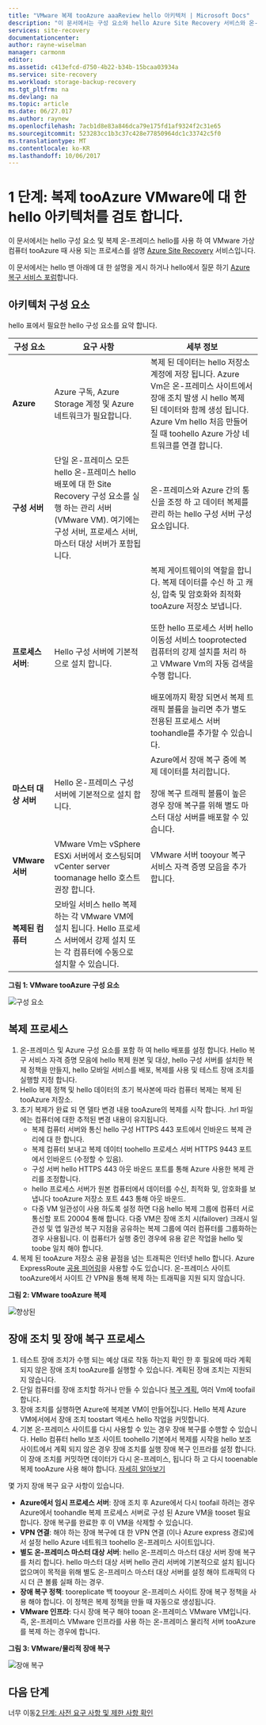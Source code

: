 ```yaml
---
title: "VMware 복제 tooAzure aaaReview hello 아키텍처 | Microsoft Docs"
description: "이 문서에서는 구성 요소와 hello Azure Site Recovery 서비스와 온-프레미스 VMware Vm tooAzure 복제할 때 사용 되는 아키텍처의 개요"
services: site-recovery
documentationcenter: 
author: rayne-wiselman
manager: carmonm
editor: 
ms.assetid: c413efcd-d750-4b22-b34b-15bcaa03934a
ms.service: site-recovery
ms.workload: storage-backup-recovery
ms.tgt_pltfrm: na
ms.devlang: na
ms.topic: article
ms.date: 06/27.017
ms.author: raynew
ms.openlocfilehash: 7acb1d8e83a846dca79e175fd1af9324f2c31e65
ms.sourcegitcommit: 523283cc1b3c37c428e77850964dc1c33742c5f0
ms.translationtype: MT
ms.contentlocale: ko-KR
ms.lasthandoff: 10/06/2017
---
```

# <a name="step-1-review-hello-architecture-for-vmware-replication-tooazure"></a>1 단계: 복제 tooAzure VMware에 대 한 hello 아키텍처를 검토 합니다.

이 문서에서는 hello 구성 요소 및 복제 온-프레미스 hello를 사용 하 여 VMware 가상 컴퓨터 tooAzure 때 사용 되는 프로세스를 설명 [Azure Site Recovery](site-recovery-overview.md) 서비스입니다.

이 문서에서는 hello 맨 아래에 대 한 설명을 게시 하거나 hello에서 질문 하기 [Azure 복구 서비스 포럼](https://social.msdn.microsoft.com/forums/azure/home?forum=hypervrecovmgr)합니다.


## <a name="architectural-components"></a>아키텍처 구성 요소

hello 표에서 필요한 hello 구성 요소를 요약 합니다.

**구성 요소** | **요구 사항** | **세부 정보**
--- | --- | ---
**Azure** | Azure 구독, Azure Storage 계정 및 Azure 네트워크가 필요합니다. | 복제 된 데이터는 hello 저장소 계정에 저장 됩니다. Azure Vm은 온-프레미스 사이트에서 장애 조치 발생 시 hello 복제 된 데이터와 함께 생성 됩니다. Azure Vm hello 처음 만들어질 때 toohello Azure 가상 네트워크를 연결 합니다.
**구성 서버** | 단일 온-프레미스 모든 hello 온-프레미스 hello 배포에 대 한 Site Recovery 구성 요소를 실행 하는 관리 서버 (VMware VM). 여기에는 구성 서버, 프로세스 서버, 마스터 대상 서버가 포함됩니다. | 온-프레미스와 Azure 간의 통신을 조정 하 고 데이터 복제를 관리 하는 hello 구성 서버 구성 요소입니다.
 **프로세스 서버**:  | Hello 구성 서버에 기본적으로 설치 합니다. | 복제 게이트웨이의 역할을 합니다. 복제 데이터를 수신 하 고 캐싱, 압축 및 암호화와 최적화 tooAzure 저장소 보냅니다.<br/><br/> 또한 hello 프로세스 서버 hello 이동성 서비스 tooprotected 컴퓨터의 강제 설치를 처리 하 고 VMware Vm의 자동 검색을 수행 합니다.<br/><br/> 배포에까지 확장 되면서 복제 트래픽 볼륨을 늘리면 추가 별도 전용된 프로세스 서버 toohandle를 추가할 수 있습니다.
 **마스터 대상 서버** | Hello 온-프레미스 구성 서버에 기본적으로 설치 합니다. | Azure에서 장애 복구 중에 복제 데이터를 처리합니다.<br/><br/> 장애 복구 트래픽 볼륨이 높은 경우 장애 복구를 위해 별도 마스터 대상 서버를 배포할 수 있습니다.
**VMware 서버** | VMware Vm는 vSphere ESXi 서버에서 호스팅되며 vCenter server toomanage hello 호스트 권장 합니다. | VMware 서버 tooyour 복구 서비스 자격 증명 모음을 추가 합니다.
**복제된 컴퓨터** | 모바일 서비스 hello 복제 하는 각 VMware VM에 설치 됩니다. Hello 프로세스 서버에서 강제 설치 또는 각 컴퓨터에 수동으로 설치할 수 있습니다.

**그림 1: VMware tooAzure 구성 요소**

![구성 요소](./media/vmware-walkthrough-architecture/arch-enhanced.png)

## <a name="replication-process"></a>복제 프로세스

1. 온-프레미스 및 Azure 구성 요소를 포함 하 여 hello 배포를 설정 합니다. Hello 복구 서비스 자격 증명 모음에 hello 복제 원본 및 대상, hello 구성 서버를 설치한 복제 정책을 만들지, hello 모바일 서비스를 배포, 복제를 사용 및 테스트 장애 조치를 실행할 지정 합니다.
2. Hello 복제 정책 및 hello 데이터의 초기 복사본에 따라 컴퓨터 복제는 복제 된 tooAzure 저장소.
3. 초기 복제가 완료 되 면 델타 변경 내용 tooAzure의 복제를 시작 합니다. .hrl 파일에는 컴퓨터에 대한 추적된 변경 내용이 유지됩니다.
    - 복제 컴퓨터 서버와 통신 hello 구성 HTTPS 443 포트에서 인바운드 복제 관리에 대 한 합니다.
    - 복제 컴퓨터 보내고 복제 데이터 toohello 프로세스 서버 HTTPS 9443 포트에서 인바운드 (수정할 수 있음).
    - 구성 서버 hello HTTPS 443 아웃 바운드 포트를 통해 Azure 사용한 복제 관리를 조정합니다.
    - hello 프로세스 서버가 원본 컴퓨터에서 데이터를 수신, 최적화 및, 암호화를 보냅니다 tooAzure 저장소 포트 443 통해 아웃 바운드.
    - 다중 VM 일관성이 사용 하도록 설정 하면 다음 hello 복제 그룹에 컴퓨터 서로 통신할 포트 20004 통해 합니다. 다중 VM은 장애 조치 시(failover) 크래시 일관성 및 앱 일관성 복구 지점을 공유하는 복제 그룹에 여러 컴퓨터를 그룹화하는 경우 사용됩니다. 이 컴퓨터가 실행 중인 경우에 유용 같은 작업을 hello 및 toobe 일치 해야 합니다.
4. 복제 된 tooAzure 저장소 공용 끝점을 넘는 트래픽은 인터넷 hello 합니다. Azure ExpressRoute [공용 피어링](../expressroute/expressroute-circuit-peerings.md#public-peering)을 사용할 수도 있습니다. 온-프레미스 사이트 tooAzure에서 사이트 간 VPN을 통해 복제 하는 트래픽을 지원 되지 않습니다.


**그림 2: VMware tooAzure 복제**

![향상된](./media/vmware-walkthrough-architecture/v2a-architecture-henry.png)

## <a name="failover-and-failback-process"></a>장애 조치 및 장애 복구 프로세스

1. 테스트 장애 조치가 수행 되는 예상 대로 작동 하는지 확인 한 후 필요에 따라 계획 되지 않은 장애 조치 tooAzure를 실행할 수 있습니다. 계획된 장애 조치는 지원되지 않습니다.
2. 단일 컴퓨터를 장애 조치할 하거나 만들 수 있습니다 [복구 계획](site-recovery-create-recovery-plans.md), 여러 Vm에 toofail 합니다.
3. 장애 조치를 실행하면 Azure에 복제본 VM이 만들어집니다. Hello 복제 Azure VM에서에서 장애 조치 toostart 액세스 hello 작업을 커밋합니다.
4. 기본 온-프레미스 사이트를 다시 사용할 수 있는 경우 장애 복구를 수행할 수 있습니다. Hello 컴퓨터 hello 보조 사이트 toohello 기본에서 복제를 시작을 hello 보조 사이트에서 계획 되지 않은 경우 장애 조치를 실행 장애 복구 인프라를 설정 합니다. 이 장애 조치를 커밋하면 데이터가 다시 온-프레미스, 됩니다 하 고 다시 tooenable 복제 tooAzure 사용 해야 합니다. [자세히 알아보기](site-recovery-failback-azure-to-vmware.md)

몇 가지 장애 복구 요구 사항이 있습니다.


- **Azure에서 임시 프로세스 서버**: 장애 조치 후 Azure에서 다시 toofail 하려는 경우 Azure에서 toohandle 복제 프로세스 서버로 구성 된 Azure VM을 tooset 필요 합니다. 장애 복구를 완료한 후 이 VM을 삭제할 수 있습니다.
- **VPN 연결**: 해야 하는 장애 복구에 대 한 VPN 연결 (이나 Azure express 경로)에서 설정 hello Azure 네트워크 toohello 온-프레미스 사이트입니다.
- **별도 온-프레미스 마스터 대상 서버**: hello 온-프레미스 마스터 대상 서버 장애 복구를 처리 합니다. hello 마스터 대상 서버 hello 관리 서버에 기본적으로 설치 됩니다 없으며이 목적을 위해 별도 온-프레미스 마스터 대상 서버를 설정 해야 트래픽의 다시 더 큰 볼륨 실패 하는 경우.
- **장애 복구 정책**: tooreplicate 백 tooyour 온-프레미스 사이트 장애 복구 정책을 사용 해야 합니다. 이 정책은 복제 정책을 만들 때 자동으로 생성됩니다.
- **VMware 인프라**: 다시 장애 복구 해야 tooan 온-프레미스 VMware VM입니다. 즉, 온-프레미스 VMware 인프라를 사용 하는 온-프레미스 물리적 서버 tooAzure를 복제 하는 경우에 합니다.

**그림 3: VMware/물리적 장애 복구**

![장애 복구](./media/vmware-walkthrough-architecture/enhanced-failback.png)


## <a name="next-steps"></a>다음 단계

너무 이동[2 단계: 사전 요구 사항 및 제한 사항 확인](vmware-walkthrough-prerequisites.md)
